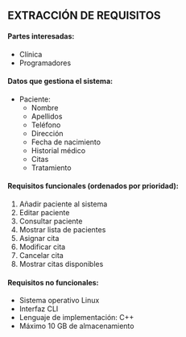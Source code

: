 ## EXTRACCIÓN DE REQUISITOS
#### Partes interesadas:

  - Clínica
  - Programadores
  
#### Datos que gestiona el sistema:
  - Paciente:
    * Nombre
    * Apellidos
    * Teléfono
    * Dirección
    * Fecha de nacimiento
    * Historial médico
    * Citas
    * Tratamiento

#### Requisitos funcionales (ordenados por prioridad):
 1. Añadir paciente al sistema
 2. Editar paciente 
 3. Consultar paciente
 4. Mostrar lista de pacientes
 5. Asignar cita
 6. Modificar cita
 7. Cancelar cita
 6. Mostrar citas disponibles
 
 #### Requisitos no funcionales:
- Sistema operativo Linux
- Interfaz CLI
- Lenguaje de implementación: C++
- Máximo 10 GB de almacenamiento 
